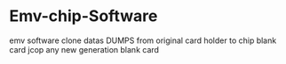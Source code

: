 # Emv-chip-Software
emv software clone datas DUMPS from original card holder to chip blank card jcop any new generation blank card
